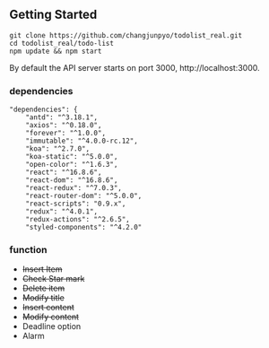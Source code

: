 ## Getting Started

```
git clone https://github.com/changjunpyo/todolist_real.git
cd todolist_real/todo-list
npm update && npm start
```

By default the API server starts on port 3000, http://localhost:3000.

### dependencies

```
"dependencies": {
    "antd": "^3.18.1",
    "axios": "^0.18.0",
    "forever": "^1.0.0",
    "immutable": "^4.0.0-rc.12",
    "koa": "^2.7.0",
    "koa-static": "^5.0.0",
    "open-color": "^1.6.3",
    "react": "^16.8.6",
    "react-dom": "^16.8.6",
    "react-redux": "^7.0.3",
    "react-router-dom": "^5.0.0",
    "react-scripts": "0.9.x",
    "redux": "^4.0.1",
    "redux-actions": "^2.6.5",
    "styled-components": "^4.2.0"
```
### function
- ~~Insert Item~~
- ~~Check Star mark~~
- ~~Delete item~~
- ~~Modify title~~
- ~~Insert content~~
- ~~Modify content~~
- Deadline option
- Alarm
